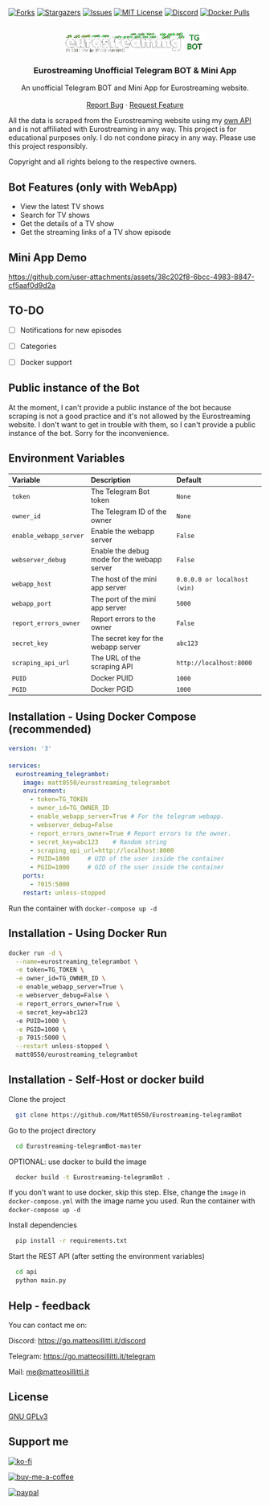 [![Forks][forks-shield]][forks-url]
[![Stargazers][stars-shield]][stars-url]
[![Issues][issues-shield]][issues-url]
[![MIT License][license-shield]][license-url]
[![Discord][discord-shield]][discord-url]
[![Docker Pulls][docker-shield]][docker-url]

<!-- PROJECT LOGO -->
<br />
<div align="center">
  <a href="https://github.com/Matt0550/Eurostreaming-telegramBot">
    <img src="https://raw.githubusercontent.com/Matt0550/public-gaac/main/uploads/eurostreaming_logo_telegram_bot.png" alt="Logo" height="40">
  </a>

  <h3 align="center">Eurostreaming Unofficial Telegram BOT & Mini App</h3>

  <p align="center">
    An unofficial Telegram BOT and Mini App for Eurostreaming website.
    <br />
    <br />
    <a href="https://github.com/Matt0550/Eurostreaming-telegramBot/issues">Report Bug</a>
    ·
    <a href="https://github.com/Matt0550/Eurostreaming-telegramBot/issues">Request Feature</a>
  </p>
</div>

All the data is scraped from the Eurostreaming website using my [own API](https://github.com/Matt0550/EurostreamingAPI-scraping) and is not affiliated with Eurostreaming in any way. This project is for educational purposes only. I do not condone piracy in any way. Please use this project responsibly.

Copyright and all rights belong to the respective owners.

## Bot Features (only with WebApp)

- View the latest TV shows
- Search for TV shows
- Get the details of a TV show
- Get the streaming links of a TV show episode


## Mini App Demo

https://github.com/user-attachments/assets/38c202f8-6bcc-4983-8847-cf5aaf0d9d2a

## TO-DO
- [ ] Notifications for new episodes
- [ ] Categories
- [ ] Docker support


## Public instance of the Bot
At the moment, I can't provide a public instance of the bot because scraping is not a good practice and it's not allowed by the Eurostreaming website. I don't want to get in trouble with them, so I can't provide a public instance of the bot. Sorry for the inconvenience.

## Environment Variables
| Variable | Description | Default |
| :--- | :--- | :--- |
| `token` | The Telegram Bot token | `None` |
| `owner_id` | The Telegram ID of the owner | `None` |
| `enable_webapp_server` | Enable the webapp server | `False` |
| `webserver_debug` | Enable the debug mode for the webapp server | `False` |
| `webapp_host` | The host of the mini app server | `0.0.0.0 or localhost (win)` |
| `webapp_port` | The port of the mini app server | `5000` |
| `report_errors_owner` | Report errors to the owner | `False` |
| `secret_key` | The secret key for the webapp server | `abc123` |
| `scraping_api_url` | The URL of the scraping API | `http://localhost:8000` |
| `PUID` | Docker PUID | `1000` |
| `PGID` | Docker PGID | `1000` |

## Installation - Using Docker Compose (recommended)
```yaml
version: '3'

services:
  eurostreaming_telegrambot:
    image: matt0550/eurostreaming_telegrambot
    environment:
      - token=TG_TOKEN
      - owner_id=TG_OWNER_ID
      - enable_webapp_server=True # For the telegram webapp.
      - webserver_debug=False
      - report_errors_owner=True # Report errors to the owner.
      - secret_key=abc123    # Random string
      - scraping_api_url=http://localhost:8000
      - PUID=1000     # UID of the user inside the container
      - PGID=1000     # GID of the user inside the container
    ports:
      - 7015:5000
    restart: unless-stopped
```

Run the container with `docker-compose up -d`

## Installation - Using Docker Run
```bash
docker run -d \
  --name=eurostreaming_telegrambot \
  -e token=TG_TOKEN \
  -e owner_id=TG_OWNER_ID \
  -e enable_webapp_server=True \
  -e webserver_debug=False \
  -e report_errors_owner=True \
  -e secret_key=abc123
  -e PUID=1000 \
  -e PGID=1000 \
  -p 7015:5000 \
  --restart unless-stopped \
  matt0550/eurostreaming_telegrambot
```

## Installation - Self-Host or docker build

Clone the project

```bash
  git clone https://github.com/Matt0550/Eurostreaming-telegramBot
```

Go to the project directory

```bash
  cd Eurostreaming-telegramBot-master
```

OPTIONAL: use docker to build the image

```bash
  docker build -t Eurostreaming-telegramBot .
```
If you don't want to use docker, skip this step.
Else, change the `image` in `docker-compose.yml` with the image name you used.
Run the container with `docker-compose up -d`

Install dependencies

```bash
  pip install -r requirements.txt
```

Start the REST API (after setting the environment variables)

```bash
  cd api
  python main.py
```

## Help - feedback
You can contact me on:

Discord: https://go.matteosillitti.it/discord

Telegram: https://go.matteosillitti.it/telegram

Mail: <a href="mailto:mail@matteosillitti.it">me@matteosillitti.it</a>

## License

[GNU GPLv3](https://choosealicense.com/licenses/gpl-3.0/)

## Support me

[![ko-fi](https://ko-fi.com/img/githubbutton_sm.svg)](https://ko-fi.com/matt05)

[![buy-me-a-coffee](https://www.buymeacoffee.com/assets/img/custom_images/orange_img.png)](https://www.buymeacoffee.com/Matt0550)

[![paypal](https://www.paypalobjects.com/en_US/i/btn/btn_donateCC_LG.gif)](https://paypal.me/sillittimatteo)

[contributors-shield]: https://img.shields.io/github/contributors/Matt0550/Eurostreaming-telegramBot.svg?style=for-the-badge
[contributors-url]: https://github.com/Matt0550/Eurostreaming-telegramBot/graphs/contributors
[forks-shield]: https://img.shields.io/github/forks/Matt0550/Eurostreaming-telegramBot.svg?style=for-the-badge
[forks-url]: https://github.com/Matt0550/Eurostreaming-telegramBot/network/members
[stars-shield]: https://img.shields.io/github/stars/Matt0550/Eurostreaming-telegramBot.svg?style=for-the-badge
[stars-url]: https://github.com/Matt0550/Eurostreaming-telegramBot/stargazers
[issues-shield]: https://img.shields.io/github/issues/Matt0550/Eurostreaming-telegramBot.svg?style=for-the-badge
[issues-url]: https://github.com/Matt0550/Eurostreaming-telegramBot/issues
[license-shield]: https://img.shields.io/github/license/Matt0550/Eurostreaming-telegramBot.svg?style=for-the-badge
[license-url]: https://github.com/Matt0550/Eurostreaming-telegramBot/blob/master/LICENSE
[discord-shield]: https://img.shields.io/discord/828990499507404820?style=for-the-badge
[discord-url]: https://go.matteosillitti.it/discord
[docker-shield]: https://img.shields.io/docker/pulls/matt0550/eurostreaming_telegrambot?style=for-the-badge
[docker-url]: https://hub.docker.com/r/matt0550/eurostreaming_telegrambot